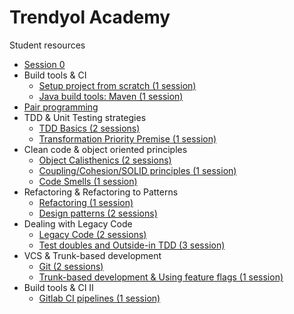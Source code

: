# Trendyol Academy

Student resources


* [Session 0](Sessions/00-setup)
* Build tools & CI
  * [Setup project from scratch (1 session)](Sessions/01-setup-project)
  * [Java build tools: Maven (1 session)](Sessions/02-java-build-tools)
* [Pair programming](Sessions/03-pair-programming)
* TDD & Unit Testing strategies
  * [TDD Basics (2 sessions)](Sessions/04-05-TDD-basics)
  * [Transformation Priority Premise (1 session)](Sessions/06-TPP)
* Clean code & object oriented principles
  * [Object Calisthenics (2 sessions)](Sessions/07-08-calisthenics)
  * [Coupling/Cohesion/SOLID principles (1 session)](Sessions/09-coupling-cohesion)
  * [Code Smells (1 session)](Sessions/10-code-smells)
* Refactoring & Refactoring to Patterns
  * [Refactoring (1 session)](Sessions/11-refactoring)
  * [Design patterns (2 sessions)](Sessions/12-13-design-patterns)
* Dealing with Legacy Code
  * [Legacy Code (2 sessions)](Sessions/14-15-Legacy-code)
  * [Test doubles and Outside-in TDD (3 session)](Sessions/16-test-doubles)
* VCS & Trunk-based development
  * [Git (2 sessions)](Sessions/19-git)
  * [Trunk-based development & Using feature flags (1 session)](Sessions/20-branching-tbd)
* Build tools & CI II
  * [Gitlab CI pipelines (1 session)](Sessions/21-pipelines)
